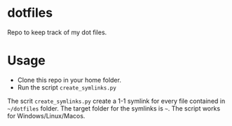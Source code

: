# dotfiles
Repo to keep track of my dot files.

# Usage
- Clone this repo in your home folder.
- Run the script `create_symlinks.py`

The scrit `create_symlinks.py` create a 1-1 symlink for every file contained
in `~/dotfiles` folder. The target folder for the symlinks is `~`. The script
works for Windows/Linux/Macos.
